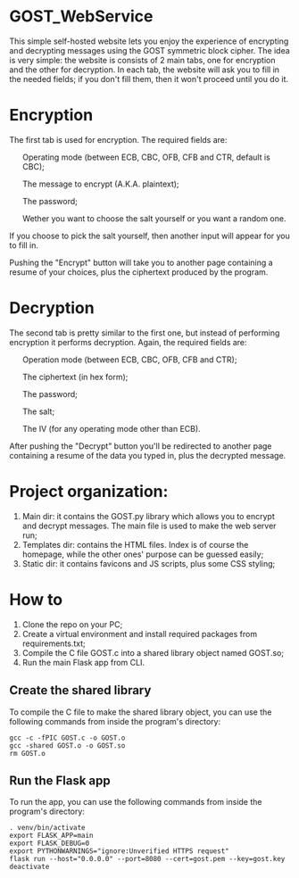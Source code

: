 # GOST_WebService

This simple self-hosted website lets you enjoy the experience of encrypting and decrypting messages using the GOST symmetric block cipher.
The idea is very simple: the website is consists of 2 main tabs, one for encryption and the other for decryption. 
In each tab, the website will ask you to fill in the needed fields; if you don't fill them, then it won't proceed until you do it.

# Encryption

The first tab is used for encryption. The required fields are: 
<ul>Operating mode (between ECB, CBC, OFB, CFB and CTR, default is CBC);</ul>
<ul>The message to encrypt (A.K.A. plaintext);</ul>
<ul>The password;</ul>
<ul>Wether you want to choose the salt yourself or you want a random one.</ul>

If you choose to pick the salt yourself, then another input will appear for you to fill in.

Pushing the "Encrypt" button will take you to another page containing a resume of your choices, plus the ciphertext produced by the program.

# Decryption

The second tab is pretty similar to the first one, but instead of performing encryption it performs decryption. Again, the required fields are:
<ul>Operation mode (between ECB, CBC, OFB, CFB and CTR);</ul>
<ul>The ciphertext (in hex form);</ul>
<ul>The password;</ul>
<ul>The salt;</ul>
<ul>The IV (for any operating mode other than ECB).</ul>

After pushing the "Decrypt" button you'll be redirected to another page containing a resume of the data you typed in, plus the decrypted message.

# Project organization:
<ol>
    <li>Main dir: it contains the GOST.py library which allows you to encrypt and decrypt messages. The main file is used to make the web server run;</li>
    <li>Templates dir: contains the HTML files. Index is of course the homepage, while the other ones' purpose can be guessed easily;</li>
    <li>Static dir: it contains favicons and JS scripts, plus some CSS styling;</li>
</ol>

# How to
<ol>
    <li>Clone the repo on your PC;</li>
    <li>Create a virtual environment and install required packages from requirements.txt;</li>
    <li>Compile the C file GOST.c into a shared library object named GOST.so;</li>
    <li>Run the main Flask app from CLI.</li>
</ol>

## Create the shared library
To compile the C file to make the shared library object, you can use the following commands from inside the program's directory:

	gcc -c -fPIC GOST.c -o GOST.o
	gcc -shared GOST.o -o GOST.so
	rm GOST.o

## Run the Flask app
To run the app, you can use the following commands from inside the program's directory:

	. venv/bin/activate
	export FLASK_APP=main
	export FLASK_DEBUG=0
	export PYTHONWARNINGS="ignore:Unverified HTTPS request"
	flask run --host="0.0.0.0" --port=8080 --cert=gost.pem --key=gost.key
	deactivate
